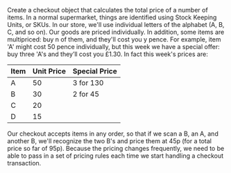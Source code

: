 Create a checkout object that calculates the total price of a number of items. In a normal supermarket, things are identified using Stock Keeping Units, or SKUs. In our store, we'll use individual letters of the alphabet (A, B, C, and so on). Our goods are priced individually. In addition, some items are multipriced: buy n of them, and they'll cost you y pence. For example, item 'A' might cost 50 pence individually, but this week we have a special offer: buy three 'A's and they’ll cost you £1.30. In fact this week's prices are:

| Item | Unit Price | Special Price |
|------|------------|---------------|
| A    | 50         | 3 for 130     |
| B    | 30         | 2 for 45      |
| C    | 20         |               | 
| D    | 15         |               |

Our checkout accepts items in any order, so that if we scan a B, an A, and another B, we'll recognize the two B's and price them at 45p (for a total price so far of 95p). Because the pricing changes frequently, we need to be able to pass in a set of pricing rules each time we start handling a checkout transaction.